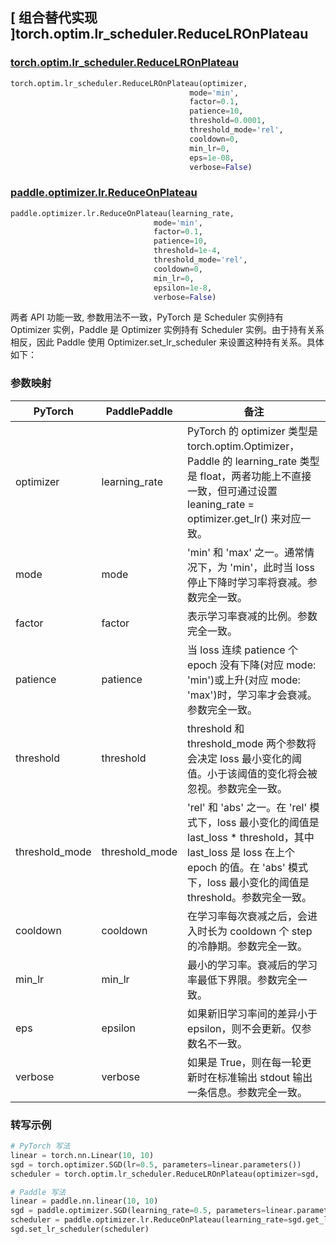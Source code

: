 ## [ 组合替代实现 ]torch.optim.lr_scheduler.ReduceLROnPlateau

### [torch.optim.lr_scheduler.ReduceLROnPlateau](https://pytorch.org/docs/stable/generated/torch.optim.lr_scheduler.ReduceLROnPlateau.html)

```python
torch.optim.lr_scheduler.ReduceLROnPlateau(optimizer,
                                        mode='min',
                                        factor=0.1,
                                        patience=10,
                                        threshold=0.0001,
                                        threshold_mode='rel',
                                        cooldown=0,
                                        min_lr=0,
                                        eps=1e-08,
                                        verbose=False)
```

### [paddle.optimizer.lr.ReduceOnPlateau](https://www.paddlepaddle.org.cn/documentation/docs/zh/develop/api/paddle/optimizer/lr/ReduceOnPlateau_cn.html)

```python
paddle.optimizer.lr.ReduceOnPlateau(learning_rate,
                                mode='min',
                                factor=0.1,
                                patience=10,
                                threshold=1e-4,
                                threshold_mode='rel',
                                cooldown=0,
                                min_lr=0,
                                epsilon=1e-8,
                                verbose=False)
```

两者 API 功能一致, 参数用法不一致，PyTorch 是 Scheduler 实例持有 Optimizer 实例，Paddle 是 Optimizer 实例持有 Scheduler 实例。由于持有关系相反，因此 Paddle 使用 Optimizer.set_lr_scheduler 来设置这种持有关系。具体如下：

### 参数映射

| PyTorch | PaddlePaddle | 备注                                                                                       |
| ------- | ------------ | ------------------------------------------------------------------------------------------ |
| optimizer     | learning_rate       | PyTorch 的 optimizer 类型是 torch.optim.Optimizer，Paddle 的 learning_rate 类型是 float，两者功能上不直接一致，但可通过设置 leaning_rate = optimizer.get_lr() 来对应一致。  |
| mode     | mode       | 'min' 和 'max' 之一。通常情况下，为 'min'，此时当 loss 停止下降时学习率将衰减。参数完全一致。         |
| factor     | factor       | 表示学习率衰减的比例。参数完全一致。             |
| patience     | patience       |  当 loss 连续 patience 个 epoch 没有下降(对应 mode: 'min')或上升(对应 mode: 'max')时，学习率才会衰减。参数完全一致。       |
| threshold     | threshold       | threshold 和 threshold_mode 两个参数将会决定 loss 最小变化的阈值。小于该阈值的变化将会被忽视。参数完全一致。             |
| threshold_mode     | threshold_mode       | 'rel' 和 'abs' 之一。在 'rel' 模式下，loss 最小变化的阈值是 last_loss * threshold，其中 last_loss 是 loss 在上个 epoch 的值。在 'abs' 模式下，loss 最小变化的阈值是 threshold。参数完全一致。             |
| cooldown     | cooldown       | 在学习率每次衰减之后，会进入时长为 cooldown 个 step 的冷静期。参数完全一致。             |
| min_lr     | min_lr       | 最小的学习率。衰减后的学习率最低下界限。参数完全一致。             |
| eps     | epsilon       |  如果新旧学习率间的差异小于 epsilon，则不会更新。仅参数名不一致。             |
| verbose     | verbose       | 如果是 True，则在每一轮更新时在标准输出 stdout 输出一条信息。参数完全一致。  |

### 转写示例
```python
# PyTorch 写法
linear = torch.nn.Linear(10, 10)
sgd = torch.optimizer.SGD(lr=0.5, parameters=linear.parameters())
scheduler = torch.optim.lr_scheduler.ReduceLROnPlateau(optimizer=sgd, 'min')

# Paddle 写法
linear = paddle.nn.linear(10, 10)
sgd = paddle.optimizer.SGD(learning_rate=0.5, parameters=linear.parameters())
scheduler = paddle.optimizer.lr.ReduceOnPlateau(learning_rate=sgd.get_lr(), 'min')
sgd.set_lr_scheduler(scheduler)
```
